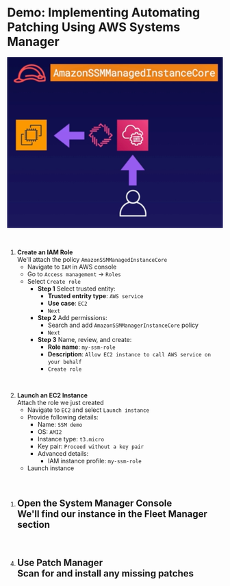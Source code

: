 # Demo: Implementing Automating Patching Using AWS Systems Manager

![](../img/demo/2.8.CloudManager-Patching.png)

<br>

1. **Create an IAM Role**<br>We'll attach the policy `AmazonSSMManagedInstanceCore`
    - Navigate to `IAM` in AWS console
    - Go to `Access management` -> `Roles`
    - Select `Create role`
      - **Step 1** Select trusted entity:
        - **Trusted entrity type**: `AWS service`
        - **Use case**: `EC2`
        - `Next`
      - **Step 2** Add permissions:
        - Search and add `AmazonSSMManagerInstanceCore` policy
        - `Next`
      - **Step 3** Name, review, and create:
        - **Role name**: `my-ssm-role`
        - **Description**: `Allow EC2 instance to call AWS service on your behalf`
        - `Create role`



<br>

2. **Launch an EC2 Instance**<br>Attach the role we just created
    - Navigate to `EC2` and select `Launch instance`
    - Provide following details:
      - Name: `SSM demo`
      - OS: `AMI2`
      - Instance type: `t3.micro`
      - Key pair: `Proceed without a key pair`
      - Advanced details:
        - IAM instance profile: `my-ssm-role`
    - Launch instance

<br>

1. **Open the System Manager Console**<br>We'll find our instance in the Fleet Manager section
    - 




<br>

4. **Use Patch Manager**<br>Scan for and install any missing patches
    - 
